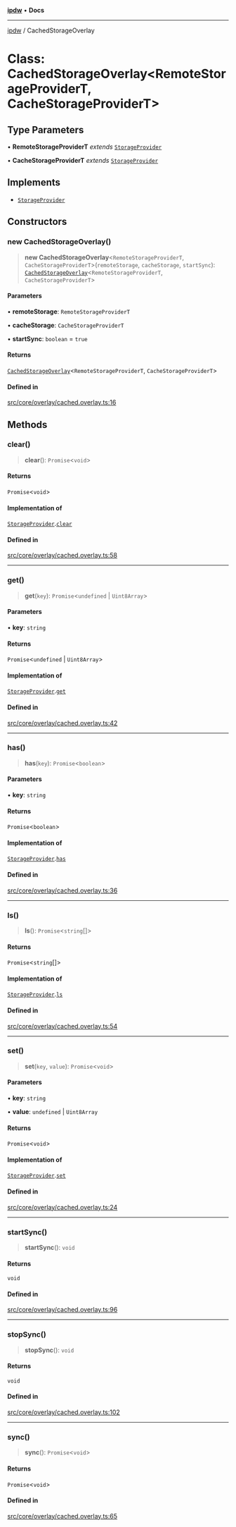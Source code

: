 [**ipdw**](../README.md) • **Docs**

***

[ipdw](../globals.md) / CachedStorageOverlay

# Class: CachedStorageOverlay\<RemoteStorageProviderT, CacheStorageProviderT\>

## Type Parameters

• **RemoteStorageProviderT** *extends* [`StorageProvider`](../interfaces/StorageProvider.md)

• **CacheStorageProviderT** *extends* [`StorageProvider`](../interfaces/StorageProvider.md)

## Implements

- [`StorageProvider`](../interfaces/StorageProvider.md)

## Constructors

### new CachedStorageOverlay()

> **new CachedStorageOverlay**\<`RemoteStorageProviderT`, `CacheStorageProviderT`\>(`remoteStorage`, `cacheStorage`, `startSync`): [`CachedStorageOverlay`](CachedStorageOverlay.md)\<`RemoteStorageProviderT`, `CacheStorageProviderT`\>

#### Parameters

• **remoteStorage**: `RemoteStorageProviderT`

• **cacheStorage**: `CacheStorageProviderT`

• **startSync**: `boolean` = `true`

#### Returns

[`CachedStorageOverlay`](CachedStorageOverlay.md)\<`RemoteStorageProviderT`, `CacheStorageProviderT`\>

#### Defined in

[src/core/overlay/cached.overlay.ts:16](https://github.com/ansi-code/ipdw/blob/ddce49f30075d034810cb5fb58d4bd8d0a9b98e6/src/core/overlay/cached.overlay.ts#L16)

## Methods

### clear()

> **clear**(): `Promise`\<`void`\>

#### Returns

`Promise`\<`void`\>

#### Implementation of

[`StorageProvider`](../interfaces/StorageProvider.md).[`clear`](../interfaces/StorageProvider.md#clear)

#### Defined in

[src/core/overlay/cached.overlay.ts:58](https://github.com/ansi-code/ipdw/blob/ddce49f30075d034810cb5fb58d4bd8d0a9b98e6/src/core/overlay/cached.overlay.ts#L58)

***

### get()

> **get**(`key`): `Promise`\<`undefined` \| `Uint8Array`\>

#### Parameters

• **key**: `string`

#### Returns

`Promise`\<`undefined` \| `Uint8Array`\>

#### Implementation of

[`StorageProvider`](../interfaces/StorageProvider.md).[`get`](../interfaces/StorageProvider.md#get)

#### Defined in

[src/core/overlay/cached.overlay.ts:42](https://github.com/ansi-code/ipdw/blob/ddce49f30075d034810cb5fb58d4bd8d0a9b98e6/src/core/overlay/cached.overlay.ts#L42)

***

### has()

> **has**(`key`): `Promise`\<`boolean`\>

#### Parameters

• **key**: `string`

#### Returns

`Promise`\<`boolean`\>

#### Implementation of

[`StorageProvider`](../interfaces/StorageProvider.md).[`has`](../interfaces/StorageProvider.md#has)

#### Defined in

[src/core/overlay/cached.overlay.ts:36](https://github.com/ansi-code/ipdw/blob/ddce49f30075d034810cb5fb58d4bd8d0a9b98e6/src/core/overlay/cached.overlay.ts#L36)

***

### ls()

> **ls**(): `Promise`\<`string`[]\>

#### Returns

`Promise`\<`string`[]\>

#### Implementation of

[`StorageProvider`](../interfaces/StorageProvider.md).[`ls`](../interfaces/StorageProvider.md#ls)

#### Defined in

[src/core/overlay/cached.overlay.ts:54](https://github.com/ansi-code/ipdw/blob/ddce49f30075d034810cb5fb58d4bd8d0a9b98e6/src/core/overlay/cached.overlay.ts#L54)

***

### set()

> **set**(`key`, `value`): `Promise`\<`void`\>

#### Parameters

• **key**: `string`

• **value**: `undefined` \| `Uint8Array`

#### Returns

`Promise`\<`void`\>

#### Implementation of

[`StorageProvider`](../interfaces/StorageProvider.md).[`set`](../interfaces/StorageProvider.md#set)

#### Defined in

[src/core/overlay/cached.overlay.ts:24](https://github.com/ansi-code/ipdw/blob/ddce49f30075d034810cb5fb58d4bd8d0a9b98e6/src/core/overlay/cached.overlay.ts#L24)

***

### startSync()

> **startSync**(): `void`

#### Returns

`void`

#### Defined in

[src/core/overlay/cached.overlay.ts:96](https://github.com/ansi-code/ipdw/blob/ddce49f30075d034810cb5fb58d4bd8d0a9b98e6/src/core/overlay/cached.overlay.ts#L96)

***

### stopSync()

> **stopSync**(): `void`

#### Returns

`void`

#### Defined in

[src/core/overlay/cached.overlay.ts:102](https://github.com/ansi-code/ipdw/blob/ddce49f30075d034810cb5fb58d4bd8d0a9b98e6/src/core/overlay/cached.overlay.ts#L102)

***

### sync()

> **sync**(): `Promise`\<`void`\>

#### Returns

`Promise`\<`void`\>

#### Defined in

[src/core/overlay/cached.overlay.ts:65](https://github.com/ansi-code/ipdw/blob/ddce49f30075d034810cb5fb58d4bd8d0a9b98e6/src/core/overlay/cached.overlay.ts#L65)
